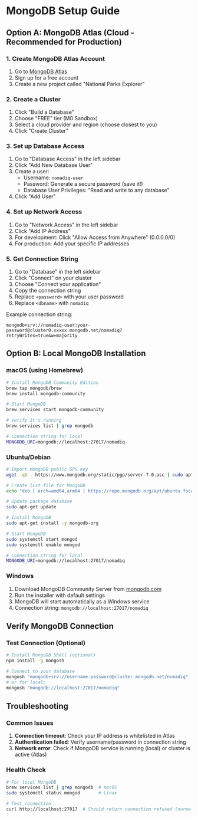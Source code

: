 # MongoDB Setup Guide

## Option A: MongoDB Atlas (Cloud - Recommended for Production)

### 1. Create MongoDB Atlas Account
1. Go to [MongoDB Atlas](https://cloud.mongodb.com)
2. Sign up for a free account
3. Create a new project called "National Parks Explorer"

### 2. Create a Cluster
1. Click "Build a Database"
2. Choose "FREE" tier (M0 Sandbox)
3. Select a cloud provider and region (choose closest to you)
4. Click "Create Cluster"

### 3. Set up Database Access
1. Go to "Database Access" in the left sidebar
2. Click "Add New Database User"
3. Create a user:
   - Username: `nomadiq-user`
   - Password: Generate a secure password (save it!)
   - Database User Privileges: "Read and write to any database"
4. Click "Add User"

### 4. Set up Network Access
1. Go to "Network Access" in the left sidebar
2. Click "Add IP Address"
3. For development: Click "Allow Access from Anywhere" (0.0.0.0/0)
4. For production: Add your specific IP addresses

### 5. Get Connection String
1. Go to "Database" in the left sidebar
2. Click "Connect" on your cluster
3. Choose "Connect your application"
4. Copy the connection string
5. Replace `<password>` with your user password
6. Replace `<dbname>` with `nomadiq`

Example connection string:
```
mongodb+srv://nomadiq-user:your-password@cluster0.xxxxx.mongodb.net/nomadiq?retryWrites=true&w=majority
```

## Option B: Local MongoDB Installation

### macOS (using Homebrew)
```bash
# Install MongoDB Community Edition
brew tap mongodb/brew
brew install mongodb-community

# Start MongoDB
brew services start mongodb-community

# Verify it's running
brew services list | grep mongodb

# Connection string for local
MONGODB_URI=mongodb://localhost:27017/nomadiq
```

### Ubuntu/Debian
```bash
# Import MongoDB public GPG key
wget -qO - https://www.mongodb.org/static/pgp/server-7.0.asc | sudo apt-key add -

# Create list file for MongoDB
echo "deb [ arch=amd64,arm64 ] https://repo.mongodb.org/apt/ubuntu focal/mongodb-org/7.0 multiverse" | sudo tee /etc/apt/sources.list.d/mongodb-org-7.0.list

# Update package database
sudo apt-get update

# Install MongoDB
sudo apt-get install -y mongodb-org

# Start MongoDB
sudo systemctl start mongod
sudo systemctl enable mongod

# Connection string for local
MONGODB_URI=mongodb://localhost:27017/nomadiq
```

### Windows
1. Download MongoDB Community Server from [mongodb.com](https://www.mongodb.com/try/download/community)
2. Run the installer with default settings
3. MongoDB will start automatically as a Windows service
4. Connection string: `mongodb://localhost:27017/nomadiq`

## Verify MongoDB Connection

### Test Connection (Optional)
```bash
# Install MongoDB Shell (optional)
npm install -g mongosh

# Connect to your database
mongosh "mongodb+srv://username:password@cluster.mongodb.net/nomadiq"
# or for local:
mongosh "mongodb://localhost:27017/nomadiq"
```

## Troubleshooting

### Common Issues
1. **Connection timeout**: Check your IP address is whitelisted in Atlas
2. **Authentication failed**: Verify username/password in connection string
3. **Network error**: Check if MongoDB service is running (local) or cluster is active (Atlas)

### Health Check
```bash
# For local MongoDB
brew services list | grep mongodb  # macOS
sudo systemctl status mongod       # Linux

# Test connection
curl http://localhost:27017  # Should return connection refused (normal)
```
